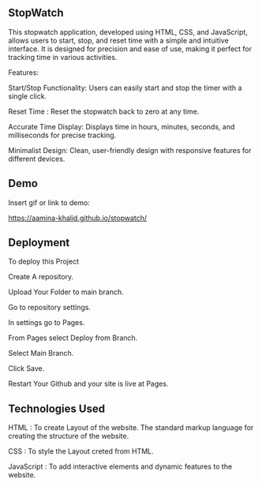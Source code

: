 ## StopWatch

This stopwatch application, developed using HTML, CSS, and JavaScript, allows users to start, stop, and reset time with a simple and intuitive interface. It is designed for precision and ease of use, making it perfect for tracking time in various activities.

Features:

Start/Stop Functionality: Users can easily start and stop the timer with a single click.

Reset Time : Reset the stopwatch back to zero at any time.

Accurate Time Display: Displays time in hours, minutes, seconds, and milliseconds for precise tracking.

Minimalist Design: Clean, user-friendly design with responsive features for different devices.

## Demo
Insert gif or link to demo:

https://aamina-khalid.github.io/stopwatch/

## Deployment
To deploy this Project

Create A repository.

Upload Your Folder to main branch.

Go to repository settings.

In settings go to Pages.

From Pages select Deploy from Branch.

Select Main Branch.

Click Save.

Restart Your Github and your site is live at Pages.


## Technologies Used



HTML : To create Layout of the website. The standard markup language for creating the structure of the website.

CSS : To style the Layout creted from HTML.

JavaScript : To add interactive elements and dynamic features to the website.
